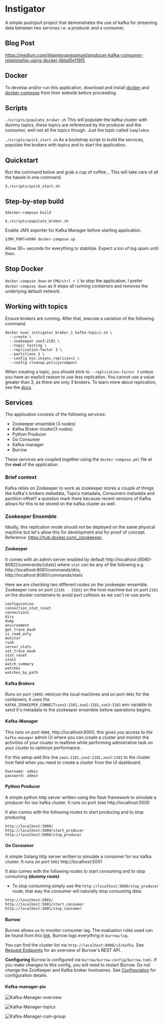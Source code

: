 # Instigator

A simple push/pull project that demonstrates the use of kafka for streaming data between two services i.e. a producer and a consumer.

## Blog Post

<https://medium.com/@jamesvaresamuel/producer-kafka-consumer-relationship-using-docker-6bbd5e116f5>

## Docker

To develop and/or run this application, download and install [docker](https://www.docker.com/get-started) and [docker-compose](https://docs.docker.com/compose/install/) from their website before proceeding.

## Scripts

`./scripts/populate_broker.sh`
This will populate the kafka cluster with dummy topics, these topics are referenced by the producer and the consumer, well not all the topics though. Just the topic called `SampleOne`

`./scripts/quick_start.sh`
As a bootstrap script to build the services, populate the brokers with topics and to start the application.

## Quickstart

Run the command below and grab a cup  of coffee... This will take care of all the hassle in one command.

```shell
$./scripts/quick_start.sh
```

## Step-by-step build

```shell
$docker-compose build
```

```shell
$./scripts/populate_broker.sh
```

Enable JMX exporter for Kafka Manager before starting application.

``` shell
$JMX_PORT=9999 docker-compose up
```

Allow 30~ seconds for everything to stabilize. Expect a ton of log spam until then.

## Stop Docker

`docker-compose down` or `CMD/ctrl + C` to stop the application.
I prefer `docker-compose down` as it stops all running containers and removes the underlying default network.

## Working with topics

Ensure brokers are running. After that, execute a variation of the following command.

```shell
docker exec instigator_broker_1 kafka-topics.sh \
  --create \
  --zookeeper zoo3:2181 \
  --topic testing \
  --replication-factor 3 \
  --partitions 1 \
  --config min.insync.replicas=2 \
  --config cleanup.policy=compact
```

When creating a topic, you should stick to `--replication-factor 3` unless you have an explicit
reason to use less replication. You cannot use a value greater than 3, as there are only 3 brokers.
To learn more about replication, see the [docs](https://kafka.apache.org/documentation/#replication).

## Services

The application consists of the following services:

- Zookeeper ensemble (3 nodes)
- Kafka Broker cluster(3 nodes)
- Python Producer
- Go Consumer
- Kafka-manager
- Burrow

These services are coupled together using the `docker-compose.yml` file at the **root** of the application.

### Brief context

Kafka relies on Zookeeper to work as zookeeper stores a couple of things like kafka's brokers metadata, Topics metadata, Consumers metadata and partition offset? a question mark there because recent versions of Kafka allows for this to be stored on the kafka cluster as well.

### Zookeeper Ensemble

Ideally, this replication mode should not be deployed on the same physical machine but let's allow this for development and for proof of concept.
Reference: https://hub.docker.com/_/zookeeper,


#### Zookeeper

It comes with an admin server enabled by default
http://localhost:{8080-8082}/commands/{stats} where `stat` can be any of the following
e.g. http://localhost:8081/commands/dirs, http://localhost:8080/commands/stats

Here we are checking two different nodes on the zookeeper ensemble. Zookeeper runs on port `{2181 - 2183}` on the host machine but on port `2181` on the docker containers to avoid port collision as we can't re-use ports.

```shell
configuration
connection_stat_reset
connections
dirs
dump
environment
get_trace_mask
is_read_only
monitor
ruok
server_stats
set_trace_mask
stat_reset
stats
watch_summary
watches
watches_by_path
```

#### Kafka Brokers

Runs on port `{9092-9094}`on the local machines and on port `9092` for the containers, it uses the `KAFKA_ZOOKEEPER_CONNECT=zoo1:2181,zoo2:2181,zoo3:2181` env variable to send it's metadata to the zookeeper ensemble before operations begins.

#### Kafka-Manager

This runs on port `9000`, http://localhost:9000, this gives you access to the `kafka-manager` admin UI where you can create a cluster and monitor the activities of your cluster in realtime while performing admistrative task on your cluster to optimize performance.

For this setup add this line `zoo1:2181,zoo2:2181,zoo3:2181` to the cluster host field when you need to create a cluster from the UI dashboard.

```shell
Username: admin
password: admin
```

#### Python Producer

 A simple python http server written using the flask framework to simulate a producer for our kafka cluster. It runs on port `5000` http://localhost:5000

It also comes with the following routes to start producing and to stop producing

```shell
http://localhost:5000/
http://localhost:5000/start_producer
http://localhost:5000/stop_producer
```

#### Go Consumer

 A simple Golang http server written to simulate a consumer for our kafka cluster. It runs on port `5001` http://localhost:5001

It also comes with the following routes to start consuming and to stop consuming **(dummy route)**

- To stop consuming simply use the `http://localhost:5000/stop_producer` route, that way the consumer will naturally stop consuming data

```shell
http://localhost:5001/
http://localhost:5001/start_consumer
http://localhost:5001/stop_consumer
```

#### Burrow

Burrow allows us to monitor consumer lag. The evaluation rules used can be found from this [link](https://github.com/linkedin/Burrow/wiki/Consumer-Lag-Evaluation-Rules). Burrow logs everything in `burrow/log`.

You can find the cluster list via `http://localhost:8000/v3/kafka`. See [Request Endpoints](https://github.com/linkedin/Burrow/wiki/HTTP-Endpoint#request-endpoints) for an overview
of Burrow's REST API.

**Configuring**
Burrow is configured via `burrow/burrow-config/burrow.toml`. If you make changes to this config,
you will need to restart Burrow. Do not change the ZooKeeper and Kafka broker hostnames. See
[Configuration](https://github.com/linkedin/Burrow/wiki/Configuration) for configuration details.

#### Kafka-manager-pix

![Kafka-Manager-overview](pics/overview.png)

![Kafka-Manager-topics](pics/topics.png)

![Kafka-Manager-csm-group](pics/consumer_group.png)
